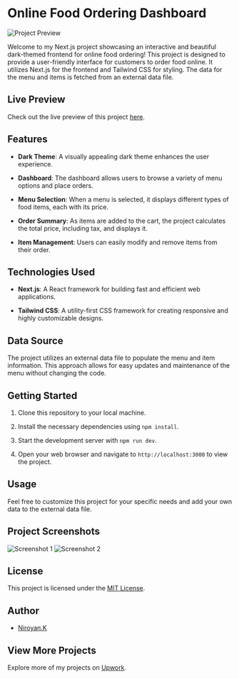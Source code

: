# Online Food Ordering Dashboard

![Project Preview]("./Img/sample.png")

Welcome to my Next.js project showcasing an interactive and beautiful dark-themed frontend for online food ordering! This project is designed to provide a user-friendly interface for customers to order food online. It utilizes Next.js for the frontend and Tailwind CSS for styling. The data for the menu and items is fetched from an external data file.

## Live Preview

Check out the live preview of this project [here](link-to-live-preview).

## Features

- **Dark Theme**: A visually appealing dark theme enhances the user experience.

- **Dashboard**: The dashboard allows users to browse a variety of menu options and place orders.

- **Menu Selection**: When a menu is selected, it displays different types of food items, each with its price.

- **Order Summary**: As items are added to the cart, the project calculates the total price, including tax, and displays it.

- **Item Management**: Users can easily modify and remove items from their order.

## Technologies Used

- **Next.js**: A React framework for building fast and efficient web applications.

- **Tailwind CSS**: A utility-first CSS framework for creating responsive and highly customizable designs.

## Data Source

The project utilizes an external data file to populate the menu and item information. This approach allows for easy updates and maintenance of the menu without changing the code.

## Getting Started

1. Clone this repository to your local machine.

2. Install the necessary dependencies using `npm install`.

3. Start the development server with `npm run dev`.

4. Open your web browser and navigate to `http://localhost:3000` to view the project.

## Usage

Feel free to customize this project for your specific needs and add your own data to the external data file.

## Project Screenshots

![Screenshot 1]("./Img/sample.png")
![Screenshot 2]("./Img/edit-page.png")

## License

This project is licensed under the [MIT License](LICENSE).

## Author

- [Niroyan.K](https://github.com/yanniro2)

## View More Projects

Explore more of my projects on [Upwork](https://www.upwork.com/fl/niroyank).
